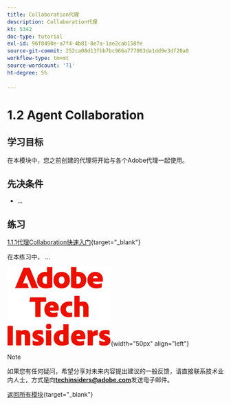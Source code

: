 ```yaml
---
title: Collaboration代理
description: Collaboration代理
kt: 5342
doc-type: tutorial
exl-id: 96f8490e-a7f4-4b81-8e7a-1ae2cab158fe
source-git-commit: 252ca08d13fbb7bc966a777003da1dd9e3df20a0
workflow-type: tm+mt
source-wordcount: '71'
ht-degree: 5%

---
```


# 1.2 Agent Collaboration

## 学习目标

在本模块中，您之前创建的代理将开始与各个Adobe代理一起使用。

## 先决条件

- ...

## 练习

[1.1.1代理Collaboration快速入门](./ex1.md){target="_blank"}

在本练习中， ...

![技术内部人士](./../../../assets/images/techinsiders.png){width="50px" align="left"}

>[!NOTE]
>
>如果您有任何疑问，希望分享对未来内容提出建议的一般反馈，请直接联系技术业内人士，方式是向&#x200B;**techinsiders@adobe.com**&#x200B;发送电子邮件。

[返回所有模块](../../../overview.md){target="_blank"}
